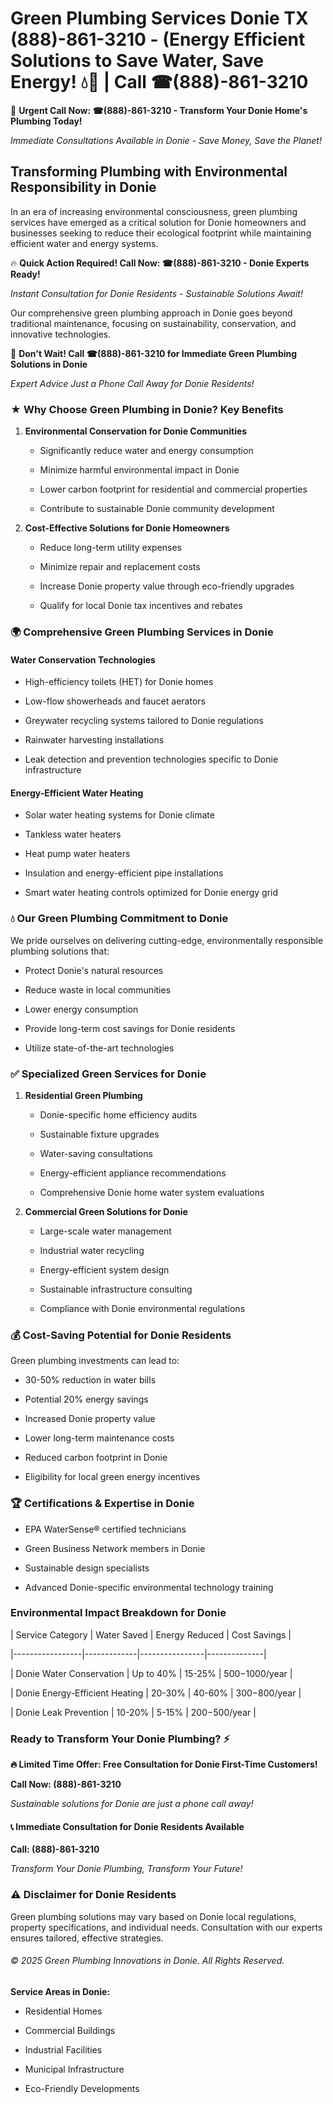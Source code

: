 # Green Plumbing Services Donie TX (888)-861-3210 - (Energy Efficient Solutions to Save Water, Save Energy! 💧🌿 | Call ☎(888)-861-3210

🚨 **Urgent Call Now: ☎(888)-861-3210 - Transform Your Donie Home's Plumbing Today!**
*Immediate Consultations Available in Donie - Save Money, Save the Planet!*

## Transforming Plumbing with Environmental Responsibility in Donie

In an era of increasing environmental consciousness, green plumbing services have emerged as a critical solution for Donie homeowners and businesses seeking to reduce their ecological footprint while maintaining efficient water and energy systems. 

🔥 **Quick Action Required! Call Now: ☎(888)-861-3210 - Donie Experts Ready!**
*Instant Consultation for Donie Residents - Sustainable Solutions Await!*

Our comprehensive green plumbing approach in Donie goes beyond traditional maintenance, focusing on sustainability, conservation, and innovative technologies.

🚨 **Don't Wait! Call ☎(888)-861-3210 for Immediate Green Plumbing Solutions in Donie**
*Expert Advice Just a Phone Call Away for Donie Residents!*

### ★ Why Choose Green Plumbing in Donie? Key Benefits

1. **Environmental Conservation for Donie Communities** 
   - Significantly reduce water and energy consumption
   - Minimize harmful environmental impact in Donie
   - Lower carbon footprint for residential and commercial properties
   - Contribute to sustainable Donie community development

2. **Cost-Effective Solutions for Donie Homeowners** 
   - Reduce long-term utility expenses
   - Minimize repair and replacement costs
   - Increase Donie property value through eco-friendly upgrades
   - Qualify for local Donie tax incentives and rebates

### 🌍 Comprehensive Green Plumbing Services in Donie

#### Water Conservation Technologies
- High-efficiency toilets (HET) for Donie homes
- Low-flow showerheads and faucet aerators
- Greywater recycling systems tailored to Donie regulations
- Rainwater harvesting installations
- Leak detection and prevention technologies specific to Donie infrastructure

#### Energy-Efficient Water Heating
- Solar water heating systems for Donie climate
- Tankless water heaters
- Heat pump water heaters
- Insulation and energy-efficient pipe installations
- Smart water heating controls optimized for Donie energy grid

### 💧 Our Green Plumbing Commitment to Donie

We pride ourselves on delivering cutting-edge, environmentally responsible plumbing solutions that:
- Protect Donie's natural resources
- Reduce waste in local communities
- Lower energy consumption
- Provide long-term cost savings for Donie residents
- Utilize state-of-the-art technologies

### ✅ Specialized Green Services for Donie

1. **Residential Green Plumbing**
   - Donie-specific home efficiency audits
   - Sustainable fixture upgrades
   - Water-saving consultations
   - Energy-efficient appliance recommendations
   - Comprehensive Donie home water system evaluations

2. **Commercial Green Solutions for Donie**
   - Large-scale water management
   - Industrial water recycling
   - Energy-efficient system design
   - Sustainable infrastructure consulting
   - Compliance with Donie environmental regulations

### 💰 Cost-Saving Potential for Donie Residents

Green plumbing investments can lead to:
- 30-50% reduction in water bills
- Potential 20% energy savings
- Increased Donie property value
- Lower long-term maintenance costs
- Reduced carbon footprint in Donie
- Eligibility for local green energy incentives

### 🏆 Certifications & Expertise in Donie

- EPA WaterSense® certified technicians
- Green Business Network members in Donie
- Sustainable design specialists
- Advanced Donie-specific environmental technology training

### Environmental Impact Breakdown for Donie

| Service Category | Water Saved | Energy Reduced | Cost Savings |
|-----------------|-------------|----------------|--------------|
| Donie Water Conservation | Up to 40% | 15-25% | $500-$1000/year |
| Donie Energy-Efficient Heating | 20-30% | 40-60% | $300-$800/year |
| Donie Leak Prevention | 10-20% | 5-15% | $200-$500/year |

### Ready to Transform Your Donie Plumbing? ⚡

**🔥 Limited Time Offer: Free Consultation for Donie First-Time Customers!**

**Call Now: (888)-861-3210**
*Sustainable solutions for Donie are just a phone call away!*

#### 📞 Immediate Consultation for Donie Residents Available

**Call: (888)-861-3210**
*Transform Your Donie Plumbing, Transform Your Future!*

### ⚠️ Disclaimer for Donie Residents

Green plumbing solutions may vary based on Donie local regulations, property specifications, and individual needs. Consultation with our experts ensures tailored, effective strategies.

###### © 2025 Green Plumbing Innovations in Donie. All Rights Reserved.

**Service Areas in Donie:** 
- Residential Homes
- Commercial Buildings
- Industrial Facilities
- Municipal Infrastructure
- Eco-Friendly Developments